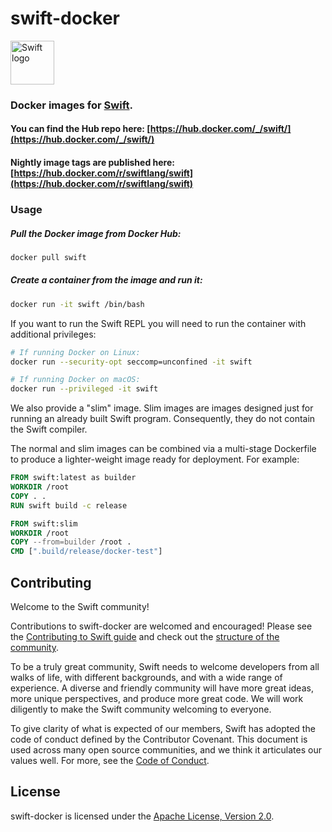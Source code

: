 # swift-docker

<img src="https://swift.org/assets/images/swift.svg" alt="Swift logo" height="70" >

### Docker images for [Swift](https://swift.org).

#### You can find the  Hub repo here: [https://hub.docker.com/_/swift/](https://hub.docker.com/_/swift/)

#### Nightly image tags are published here: [https://hub.docker.com/r/swiftlang/swift](https://hub.docker.com/r/swiftlang/swift)


### Usage

##### Pull the Docker image from Docker Hub:

```bash
docker pull swift
```

##### Create a container from the image and run it:

```bash
docker run -it swift /bin/bash
```

If you want to run the Swift REPL you will need to run the container with additional privileges:

```bash
# If running Docker on Linux:
docker run --security-opt seccomp=unconfined -it swift

# If running Docker on macOS:
docker run --privileged -it swift
```

We also provide a "slim" image. Slim images are images designed just for running an already built Swift program. Consequently, they do not contain the Swift compiler.

The normal and slim images can be combined via a multi-stage Dockerfile to produce a lighter-weight image ready for deployment. For example:

```dockerfile
FROM swift:latest as builder
WORKDIR /root
COPY . .
RUN swift build -c release

FROM swift:slim
WORKDIR /root
COPY --from=builder /root .
CMD [".build/release/docker-test"]
```

## Contributing 
Welcome to the Swift community!

Contributions to swift-docker are welcomed and encouraged! Please see the [Contributing to Swift guide](swift.org/contributing) and check out the [structure of the community](https://www.swift.org/community/#community-structure).

To be a truly great community, Swift needs to welcome developers from all walks of life, with different backgrounds, and with a wide range of experience. A diverse and friendly community will have more great ideas, more unique perspectives, and produce more great code. We will work diligently to make the Swift community welcoming to everyone.

To give clarity of what is expected of our members, Swift has adopted the code of conduct defined by the Contributor Covenant. This document is used across many open source communities, and we think it articulates our values well. For more, see the [Code of Conduct](https://www.swift.org/code-of-conduct/).

## License

swift-docker is licensed under the [Apache License, Version 2.0](LICENSE.md).
